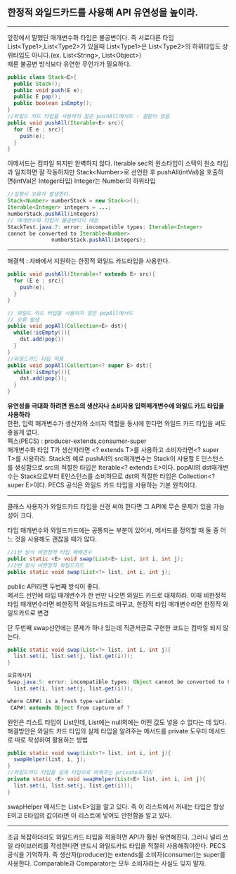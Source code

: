 ## 한정적 와일드카드를 사용해 API 유연성을 높이라.

---

앞장에서 말했단 매개변수화 타입은 불공변이다. 즉 서로다른 타입 List\<Type1>,List\<Type2>가 있을때 List\<Type1>은 List\<Type2>의 하위타입도 상위타입도 아니다.(ex. List\<String>, List\<Object>)
<br>
때론 불공변 방식보다 유연한 무언가가 필요하다.

```java
public class Stack<E>{
  public Stack();
  public void push(E e);
  public E pop();
  public boolean isEmpty();
}
//와일드 카드 타입을 사용하지 않은 pushAll메서드 - 결함이 있음
public void pushAll(Iterable<E> src){
  for (E e : src){
    push(e);
  }
}
```

이메서드는 컴파일 되지만 완벽하지 않다. Iterable sec의 원소타입이 스택의 원소 타입과 일치하면 잘 작동하지만 Stack\<Number>로 선언한 후 pushAll(intVal)을 호출하면(intVal은 Integer타입) Integer는 Number의 하위타입 <br>

```java
//실행시 오류가 발생한다.
Stack<Number> numberStack = new Stack<>();
Iterable<Integer> integers = ...;
numberStack.pushAll(integers)
// 매개변수화 타입이 불공변이기 때문
StackTest.java:7: error: incompatible types: Iterable<Integer>
cannot be converted to Iterable<Number>
              numberStack.pushAll(integers);
```

---

해결책 : 자바에서 지원하는 한정적 와일드 카드타입을 사용한다.

```java
public void pushAll(Iterable<? extends E> src){
  for (E e : src){
    push(e);
  }
}
```

```java
// 와일드 카드 타입을 사용하지 않은 popAll메서드
// 오류 발생
public void popAll(Collection<E> dst){
  while(!isEmpty()){
    dst.add(pop())
  }
}
//와일드카드 타입 적용
public void popAll(Collection<? super E> dst){
  while(!isEmpty()){
    dst.add(pop());
  }
}

```

<Strong>유연성을 극대화 하려면 원소의 생산자나 소비자용 입력매개변수에 와일드 카드 타입을 사용하라</Strong>
<br>
한편, 입력 매개변수가 생산자와 소비자 역할을 동시에 한다면 와일드 카드 타입을 써도 좋을게 없다.
<br>
펙스(PECS) : producer-extends,consumer-super<br>
매개변수화 타입 T가 생산자라면 <? extends T>를 사용하고 소비자라면<? super T>를 사용하라. Stack의 예로 pushAll의 src매개변수는 Stack이 사용할 E 인스턴스를 생성함으로 src의 적절한 타입은 Iterable<? extends E>이다. popAll의 dst매개변수는 Stack으로부터 E인스턴스를 소비하므로 dst의 적절한 타입은 Collection<? super E>이다. PECS 공식은 와일드 카드 타입을 사용하는 기본 원칙이다.

---

클래스 사용자가 와일드카드 타입을 신경 써야 한다면 그 API에 무슨 문제가 있을 가능성이 크다.

타입 매개변수와 와일드카드에는 공통되는 부분이 있어서, 메서드를 정의할 때 둘 중 어느 것을 사용해도 괜찮을 때가 많다.

```java
//1번 방식 비한정적 타입 매배견수
public static <E> void swap(List<E> List, int i, int j);
//2번 방식 비한정적 와일드카드
public static void swap(List<?> list, int i, int j);
```

public API라면 두번째 방식이 좋다.<br>
메서드 선언에 타입 매개변수가 한 번만 나오면 와일드 카드로 대체하라. 이때 비한정적 타입 매개변수라면 비한정적 와일드카드로 바꾸고, 한정적 타입 매개변수라면 한정적 와일드카드로 변경

단 두번째 swap선언에는 문제가 하나 있는데 직관저긍로 구현한 코드는 컴파일 되지 않는다.

```java
public static void swap(List<?> list, int i, int j){
  list.set(i, list.set(j, list.get(i)));
}

오류메시지
Swap.java:5: error: incompatible types: Object cannot be converted to CAP#1
  list.set(i, list.set(j, list.get(i)));

where CAP#1 is a fresh type-variable:
 CAP#1 extends Object from capture of ?

```

원인은 리스트 타입이 List<?>인데, List<?>에는 null외에는 어떤 값도 넣을 수 없다는 데 있다. 해결방안은 와일드 카드 타입의 실제 타입을 알려주는 메서드를 private 도우미 메서드로 따로 작성하여 활용하는 방법

```java
public static void swap(List<?> list, int i, int j){
  swapHelper(list, i, j);
}
//와일드카드 타입을 실제 타입으로 바꿔주는 private도우미
private static <E> void swapHelper(List<E> list, int i, int j){
  list.set(i, list.set(j, list.get(i)));
}
```

swapHelper 메서드는 List\<E>임을 알고 있다. 즉 이 리스트에서 꺼내는 타입은 항상 E이고 E타입의 값이라면 이 리스트에 넣어도 안전함을 알고 있다.

---

조금 복잡하더라도 와일드카드 타입을 적용하면 API가 훨씬 유연해진다. 그러니 널리 쓰일 라이브러리를 작성한다면 반드시 와일드카드 타입을 적절히 사용해줘야한다. PECS공식을 기억하자. 즉 생산자(producer)는 extends를 소비자(consumer)는 super를 사용한다. Comparable과 Comparator는 모두 소비자라는 사실도 잊지 말자.
